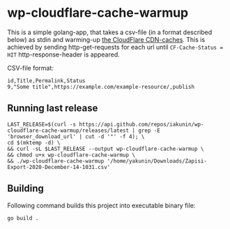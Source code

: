 # wp-cloudflare-cache-warmup
This is a simple golang-app, that takes a csv-file (in a format described below) as stdin and warming-up 
[the CloudFlare CDN-caches](https://www.cloudflare.com/learning/cdn/what-is-caching/). 
This is achieved by sending http-get-requests for each url until 
`CF-Cache-Status = HIT` http-response-header is appeared.

CSV-file format:
```text
id,Title,Permalink,Status
9,"Some title",https://example.com/example-resource/,publish
```


## Running last release
```shell
LAST_RELEASE=$(curl -s https://api.github.com/repos/iakunin/wp-cloudflare-cache-warmup/releases/latest | grep -E 'browser_download_url' | cut -d '"' -f 4); \
cd $(mktemp -d) \
&& curl -sL $LAST_RELEASE --output wp-cloudflare-cache-warmup \
&& chmod u+x wp-cloudflare-cache-warmup \
&& ./wp-cloudflare-cache-warmup '/home/yakunin/Downloads/Zapisi-Export-2020-December-14-1031.csv'
```

## Building

Following command builds this project into executable binary file:
```shell
go build .
```
